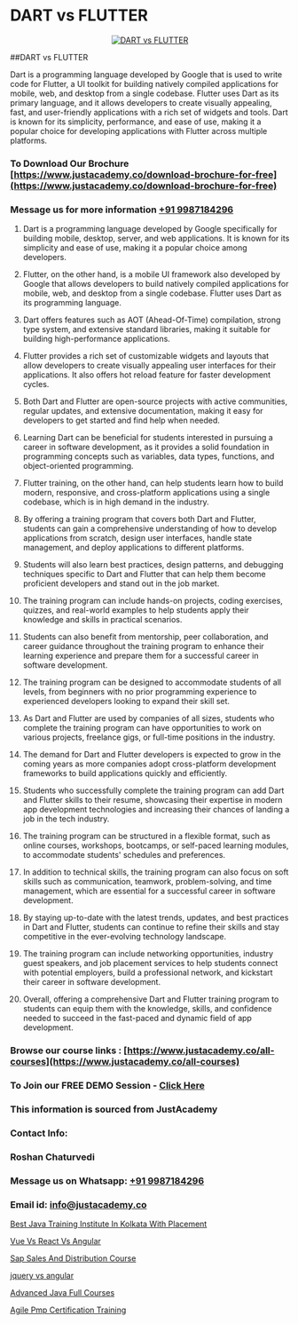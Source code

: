 # DART vs FLUTTER

<p align="center">
  <a href="https://justacademy.co/course-detail/flutter-training">
    <img src="https://justacademy.co/storage2/course_image/1676635965_course_image.webp" alt="DART vs FLUTTER">
  </a>
</p>
##DART vs FLUTTER

Dart is a programming language developed by Google that is used to write code for Flutter, a UI toolkit for building natively compiled applications for mobile, web, and desktop from a single codebase. Flutter uses Dart as its primary language, and it allows developers to create visually appealing, fast, and user-friendly applications with a rich set of widgets and tools. Dart is known for its simplicity, performance, and ease of use, making it a popular choice for developing applications with Flutter across multiple platforms.
### To Download Our Brochure [https://www.justacademy.co/download-brochure-for-free](https://www.justacademy.co/download-brochure-for-free)
### Message us for more information [+91 9987184296](https://api.whatsapp.com/send?phone=919987184296)
1) Dart is a programming language developed by Google specifically for building mobile, desktop, server, and web applications. It is known for its simplicity and ease of use, making it a popular choice among developers.

2) Flutter, on the other hand, is a mobile UI framework also developed by Google that allows developers to build natively compiled applications for mobile, web, and desktop from a single codebase. Flutter uses Dart as its programming language.

3) Dart offers features such as AOT (Ahead-Of-Time) compilation, strong type system, and extensive standard libraries, making it suitable for building high-performance applications.

4) Flutter provides a rich set of customizable widgets and layouts that allow developers to create visually appealing user interfaces for their applications. It also offers hot reload feature for faster development cycles.

5) Both Dart and Flutter are open-source projects with active communities, regular updates, and extensive documentation, making it easy for developers to get started and find help when needed.

6) Learning Dart can be beneficial for students interested in pursuing a career in software development, as it provides a solid foundation in programming concepts such as variables, data types, functions, and object-oriented programming.

7) Flutter training, on the other hand, can help students learn how to build modern, responsive, and cross-platform applications using a single codebase, which is in high demand in the industry.

8) By offering a training program that covers both Dart and Flutter, students can gain a comprehensive understanding of how to develop applications from scratch, design user interfaces, handle state management, and deploy applications to different platforms.

9) Students will also learn best practices, design patterns, and debugging techniques specific to Dart and Flutter that can help them become proficient developers and stand out in the job market.

10) The training program can include hands-on projects, coding exercises, quizzes, and real-world examples to help students apply their knowledge and skills in practical scenarios.

11) Students can also benefit from mentorship, peer collaboration, and career guidance throughout the training program to enhance their learning experience and prepare them for a successful career in software development.

12) The training program can be designed to accommodate students of all levels, from beginners with no prior programming experience to experienced developers looking to expand their skill set.

13) As Dart and Flutter are used by companies of all sizes, students who complete the training program can have opportunities to work on various projects, freelance gigs, or full-time positions in the industry.

14) The demand for Dart and Flutter developers is expected to grow in the coming years as more companies adopt cross-platform development frameworks to build applications quickly and efficiently.

15) Students who successfully complete the training program can add Dart and Flutter skills to their resume, showcasing their expertise in modern app development technologies and increasing their chances of landing a job in the tech industry.

16) The training program can be structured in a flexible format, such as online courses, workshops, bootcamps, or self-paced learning modules, to accommodate students' schedules and preferences.

17) In addition to technical skills, the training program can also focus on soft skills such as communication, teamwork, problem-solving, and time management, which are essential for a successful career in software development.

18) By staying up-to-date with the latest trends, updates, and best practices in Dart and Flutter, students can continue to refine their skills and stay competitive in the ever-evolving technology landscape.

19) The training program can include networking opportunities, industry guest speakers, and job placement services to help students connect with potential employers, build a professional network, and kickstart their career in software development.

20) Overall, offering a comprehensive Dart and Flutter training program to students can equip them with the knowledge, skills, and confidence needed to succeed in the fast-paced and dynamic field of app development.

### Browse our course links : [https://www.justacademy.co/all-courses](https://www.justacademy.co/all-courses) 
### To Join our FREE DEMO Session - [Click Here](https://www.justacademy.co/register-for-course-demo)


### This information is sourced from JustAcademy
### Contact Info:
### Roshan Chaturvedi
### Message us on Whatsapp: [+91 9987184296](https://api.whatsapp.com/send?phone=919987184296)
### Email id: [info@justacademy.co](mailto:info@justacademy.co)
                
[Best Java Training Institute In Kolkata With Placement](https://www.linkedin.com/pulse/best-java-training-institute-kolkata-placement-justacademy-27nqe?trackingId=ThkG5uTLa95xSXk3YwMU5g%3D%3D&lipi=urn%3Ali%3Apage%3Ad_flagship3_company_admin%3BxUP8vDI1SK6JTwycAY2syQ%3D%3D)

[Vue Vs React Vs Angular](https://www.linkedin.com/pulse/vue-vs-react-angular-justacademy-thane-ywv8c?trackingId=QOcrN3kPjfRgGZuPRMBv%2Bg%3D%3D&lipi=urn%3Ali%3Apage%3Ad_flagship3_company_admin%3Bs5%2FTwm7dQuuyZG7uExGaaQ%3D%3D)

[Sap Sales And Distribution Course](https://medium.com/@kumarishimmi99/sap-sales-and-distribution-course-b89d3def5a52)

[jquery vs angular](https://medium.com/@shivamja27/jquery-vs-angular-17a252d9e79f)

[Advanced Java Full Courses](https://justacademyin.github.io/justacademy/advanced-java-full-courses)

[Agile Pmp Certification Training](https://justacademyin.github.io/justacademy/agile-pmp-certification-training)

